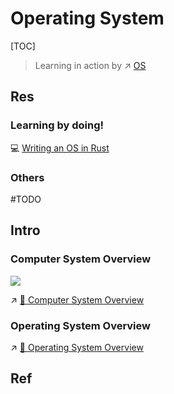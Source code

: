 # Operating System

[TOC]



> Learning in action by ↗ [OS](../../🥷🏼%20OS/OS.md)


## Res
### Learning by doing!
💻 [Writing an OS in Rust](https://os.phil-opp.com/) 

### Others
#TODO 


## Intro
### Computer System Overview

![](../../../../../Assets/Pics/Screenshot%202023-03-01%20at%202.18.39%20PM.png)

↗ [📌 Computer System Overview](../Computer%20Design%20&%20Organization%20&%20Architecture/👶🏽%20Basics/📌%20Computer%20System%20Overview.md)


### Operating System Overview

↗ [📌 Operating System Overview](🦺%20Basics/📌%20Operating%20System%20Overview.md)



## Ref